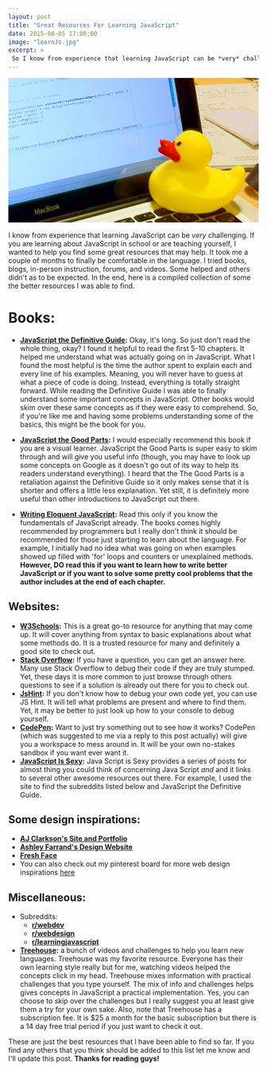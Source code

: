 ```yaml
---
layout: post
title: "Great Resources For Learning JavaScript"
date: 2015-08-05 17:00:00
image: "learnJs.jpg"
excerpt: >
 So I know from experience that learning JavaScript can be *very* challenging. If you are learning about JavaScript in school or are teaching yourself, I wanted to help you find some great resources that may help.
---
```


![Resources for learning JavaScript](/assets/learnJs.jpg)

I know from experience that learning JavaScript can be *very* challenging. If you are learning about JavaScript in school or are teaching yourself, I wanted to help you find some great resources that may help. It took me a couple of months to finally be comfortable in the language. I tried books, blogs, in-person instruction, forums, and videos. Some helped and others didn't as to be expected. In the end, here is a compiled collection of some the better resources I was able to find.

# Books:

- **[JavaScript the Definitive Guide](ftp://91.193.236.10/pub/docs/linux-support/programming/JavaScript/%5BO%60Reilly%5D%20-%20JavaScript.%20The%20Definitive%20Guide,%206th%20ed.%20-%20%5BFlanagan%5D.pdf):** Okay, it's long. So just don't read the whole thing, okay? I found it helpful to read the first 5-10 chapters. It helped me understand what was actually going on in JavaScript. What I found the most helpful is the time the author spent to explain each and every line of his examples. Meaning, you will never have to guess at what a piece of code is doing. Instead, everything is totally straight forward. While reading the Definitive Guide I was able to finally understand some important concepts in JavaScript. Other books would skim over these same concepts as if they were easy to comprehend. So, if you're like me and having some problems understanding some of the basics, this might be the book for you.

- **[JavaScript the Good Parts](http://shop.oreilly.com/product/9780596517748.do):** I would especially recommend this book if you are a visual learner. JavaScript the Good Parts is super easy to skim through and will give you useful info (though, you may have to look up some concepts on Google as it doesn't go out of its way to help its readers understand everything). I heard that the The Good Parts is a retaliation against the Definitive Guide so it only makes sense that it is shorter and offers a little less explanation. Yet still, it is definitely more useful than other introductions to JavaScript out there.

- **[Writing Eloquent JavaScript](http://eloquentjavascript.net/):** Read this only if you know the fundamentals of JavaScript already. The books comes highly recommended by programmers but I really don't think it should be recommended for those just starting to learn about the language. For example, I initially had no idea what was going on when examples showed up filled with 'for' loops and counters or unexplained methods. **However, DO read this if you want to learn how to write better JavaScript or if you want to solve some pretty cool problems that the author includes at the end of each chapter.**


## Websites:
- **[W3Schools](http://www.w3schools.com/js/default.asp):** This is a great go-to resource for anything that may come up. It will cover anything from syntax to basic explanations about what some methods do. It is a trusted resource for many and definitely a good site to check out.
- **[Stack Overflow](http://stackoverflow.com/):** If you have a question, you can get an answer here. Many use Stack Overflow to debug their code if they are truly stumped. Yet, these days it is more common to just browse through others questions to see if a solution is already out there for you to check out.
- **[JsHint](http://jshint.com/):** If you don't know how to debug your own code yet, you can use JS Hint. It will tell what problems are present and where to find them. Yet, it may be better to just look up how to your console to debug yourself.
- **[CodePen](http://codepen.io/pen/):** Want to just try something out to see how it works? CodePen (which was suggested to me via a reply to this post actually) will give you a workspace to mess around in. It will be your own no-stakes sandbox if you want ever want it.
- **[JavaScript Is Sexy](http://javascriptissexy.com/):** Java Script is Sexy provides a series of posts for almost thing you could think of concerning Java Script *and* and it links to several other awesome resources out there. For example, I used the site to find the subreddits listed below and JavaScript the Definitive Guide.


## Some design inspirations:
- **[AJ Clarkson's Site and Portfolio](http://ajclarkson.co.uk/blog/)**
- **[Ashley Farrand's Design Website](http://www.ashleyfarrand.com/about/)**
- **[Fresh Face](http://www.thisisfreshface.com/)**
- You can also check out my pinterest board for more web design inspirations [here](https://www.pinterest.com/ktagilbert/web-design/)

## Miscellaneous:

- Subreddits:
	- **[r/webdev](https://www.reddit.com/r/webdev/)**
	- **[r/webdesign](https://www.reddit.com/r/web_design/)**
	- **[r/learningjavascript](https://www.reddit.com/r/learnjavascript/)**
- **[Treehouse](https://teamtreehouse.com/home):** a bunch of videos and challenges to help you learn new languages. Treehouse was my favorite resource. Everyone has their own learning style really but for me, watching videos helped the concepts click in my head. Treehouse mixes information with practical challenges that you type yourself. The mix of info and challenges helps gives concepts in JavaScript a practical implementation. Yes, you can choose to skip over the challenges but I really suggest you at least give them a try for your own sake. Also, note that Treehouse has a subscription fee. It is $25 a month for the basic subscription but there is a 14 day free trial period if you just want to check it out.


These are just the best resources that I have been able to find so far. If you find any others that you think should be added to this list let me know and I'll update this post. **Thanks for reading guys!**
